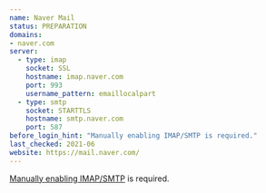 ```yaml
---
name: Naver Mail
status: PREPARATION
domains:
- naver.com
server:
  - type: imap
    socket: SSL
    hostname: imap.naver.com
    port: 993
    username_pattern: emaillocalpart
  - type: smtp
    socket: STARTTLS
    hostname: smtp.naver.com
    port: 587
before_login_hint: "Manually enabling IMAP/SMTP is required."
last_checked: 2021-06
website: https://mail.naver.com/
---
```


[Manually enabling IMAP/SMTP](https://help.naver.com/support/contents/contents.help?serviceNo=2342&categoryNo=2288) is required.
